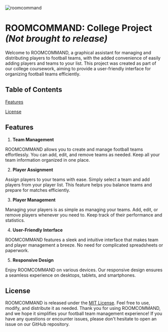 
![roomcommand](https://github.com/AlianZip/CollegePrjct/assets/108951600/0044a298-b48b-4d64-b8e8-1dd41a30d099)

# ROOMCOMMAND: College Project _(Not brought to release)_
Welcome to ROOMCOMMAND, a graphical assistant for managing and distributing players to football teams, with the added convenience of easily adding players and teams to your list. This project was created as part of our college coursework, aiming to provide a user-friendly interface for organizing football teams efficiently.

## Table of Contents
[Features](https://github.com/AlianZip/CollegePrjct#features)

[License](https://github.com/AlianZip/CollegePrjct#license)


## Features
1. **Team Management**

ROOMCOMMAND allows you to create and manage football teams effortlessly. You can add, edit, and remove teams as needed. Keep all your team information organized in one place.


2. **Player Assignment**

Assign players to your teams with ease. Simply select a team and add players from your player list. This feature helps you balance teams and prepare for matches efficiently.


3. **Player Management**

Managing your players is as simple as managing your teams. Add, edit, or remove players whenever you need to. Keep track of their performance and statistics.


4. **User-Friendly Interface**

ROOMCOMMAND features a sleek and intuitive interface that makes team and player management a breeze. No need for complicated spreadsheets or paperwork.


5. **Responsive Design**

Enjoy ROOMCOMMAND on various devices. Our responsive design ensures a seamless experience on desktops, tablets, and smartphones.


## License
ROOMCOMMAND is released under the [MIT License](https://github.com/AlianZip/CollegePrjct/blob/master/LICENSE). Feel free to use, modify, and distribute it as needed.
Thank you for using ROOMCOMMAND, and we hope it simplifies your football team management experience! If you have any questions or encounter issues, please don't hesitate to open an issue on our GitHub repository.
